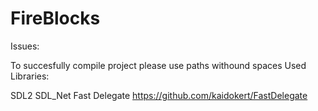 # FireBlocks
Issues:

To succesfully compile project please use paths withound spaces
Used Libraries:

SDL2
SDL_Net
Fast Delegate https://github.com/kaidokert/FastDelegate
